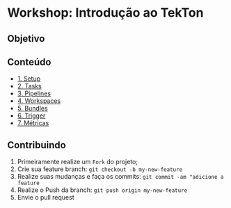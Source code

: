 Workshop: Introdução ao TekTon
==========

## Objetivo

## Conteúdo
* [1. Setup](setup.md)
* [2. Tasks]()
* [3. Pipelines]()
* [4. Workspaces]()
* [5. Bundles]() 
* [6. Trigger]()
* [7. Métricas]()

## Contribuindo
1. Primeiramente realize um `Fork` do projeto;
2. Crie sua feature branch: `git checkout -b my-new-feature`
3. Realize suas mudanças e faça os commits: `git commit -am "adicione a feature`
4. Realize o Push da branch:  `git push origin my-new-feature`
5. Envie o pull request